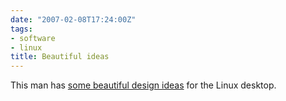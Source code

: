 ```yaml
---
date: "2007-02-08T17:24:00Z"
tags:
- software
- linux
title: Beautiful ideas
---
```


This man has [some beautiful design ideas](http://njpatel.blogspot.com/2007/02/while-i-have-your-attention_07.html) for the Linux desktop.

